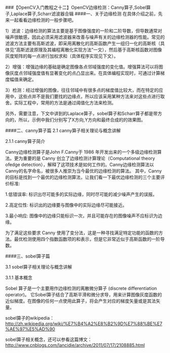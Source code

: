 ###【OpenCV入门教程之十二】OpenCV边缘检测：Canny算子,Sobel算子,Laplace算子,Scharr滤波器合辑
####一、关于边缘检测
在具体介绍之前，先来一起看看边缘检测的一般步骤吧。

1）滤波：边缘检测的算法主要是基于图像强度的一阶和二阶导数，但导数通常对噪声很敏感，因此必须采用滤波器来改善与噪声有关的边缘检测器的性能。常见的滤波方法主要有高斯滤波，即采用离散化的高斯函数产生一组归一化的高斯核（具体见“高斯滤波原理及其编程离散化实现方法”一文），然后基于高斯核函数对图像灰度矩阵的每一点进行加权求和（具体程序实现见下文）。
 
2）增强：增强边缘的基础是确定图像各点邻域强度的变化值。增强算法可以将图像灰度点邻域强度值有显著变化的点凸显出来。在具体编程实现时，可通过计算梯度幅值来确定。
 
3）检测：经过增强的图像，往往邻域中有很多点的梯度值比较大，而在特定的应用中，这些点并不是我们要找的边缘点，所以应该采用某种方法来对这些点进行取舍。实际工程中，常用的方法是通过阈值化方法来检测。

另外，需要注意，下文中讲到的Laplace算子，sobel算子和Scharr算子都是带方向的，所以，示例中我们分别写了X方向,Y方向和最终合成的的效果图。

####二、canny算子篇
2.1 canny算子相关理论与概念讲解


2.1.1 canny算子简介

Canny边缘检测算子是John F.Canny于 1986 年开发出来的一个多级边缘检测算法。更为重要的是 Canny 创立了边缘检测计算理论（Computational theory ofedge detection），解释了这项技术是如何工作的。Canny边缘检测算法以Canny的名字命名，被很多人推崇为当今最优的边缘检测的算法。
其中，Canny 的目标是找到一个最优的边缘检测算法，让我们看一下最优边缘检测的三个主要评价标准:
 
1.低错误率: 标识出尽可能多的实际边缘，同时尽可能的减少噪声产生的误报。

2.高定位性: 标识出的边缘要与图像中的实际边缘尽可能接近。

3.最小响应: 图像中的边缘只能标识一次，并且可能存在的图像噪声不应标识为边缘。
 
为了满足这些要求 Canny 使用了变分法，这是一种寻找满足特定功能的函数的方法。最优检测使用四个指数函数项的和表示，但是它非常近似于高斯函数的一阶导数。

####三、sobel算子篇




3.1 sobel算子相关理论与概念讲解



3.1.1 基本概念

Sobel 算子是一个主要用作边缘检测的离散微分算子 (discrete differentiation operator)。 它Sobel算子结合了高斯平滑和微分求导，用来计算图像灰度函数的近似梯度。在图像的任何一点使用此算子，将会产生对应的梯度矢量或是其法矢量。

sobel算子的wikipedia：
http://zh.wikipedia.org/wiki/%E7%B4%A2%E8%B2%9D%E7%88%BE%E7%AE%97%E5%AD%90
 
sobel算子相关概念，还可以参看这篇博文：
http://www.cnblogs.com/lancidie/archive/2011/07/17/2108885.html